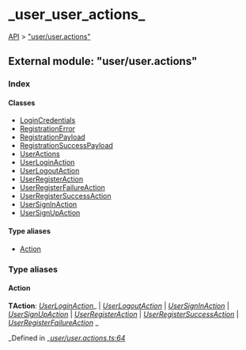 # \_user\_user\_actions\_

[API](../../api-1.md) &gt; ["user/user.actions"](_user_user_actions_.md)

## External module: "user/user.actions"

### Index

#### Classes

* [LoginCredentials](../classes/_user_user_actions_.logincredentials.md)
* [RegistrationError](../classes/_user_user_actions_.registrationerror.md)
* [RegistrationPayload](../classes/_user_user_actions_.registrationpayload.md)
* [RegistrationSuccessPayload](../classes/_user_user_actions_.registrationsuccesspayload.md)
* [UserActions](../classes/_user_user_actions_.useractions.md)
* [UserLoginAction](../classes/_user_user_actions_.userloginaction.md)
* [UserLogoutAction](../classes/_user_user_actions_.userlogoutaction.md)
* [UserRegisterAction](../classes/_user_user_actions_.userregisteraction.md)
* [UserRegisterFailureAction](../classes/_user_user_actions_.userregisterfailureaction.md)
* [UserRegisterSuccessAction](../classes/_user_user_actions_.userregistersuccessaction.md)
* [UserSignInAction](../classes/_user_user_actions_.usersigninaction.md)
* [UserSignUpAction](../classes/_user_user_actions_.usersignupaction.md)

#### Type aliases

* [Action](_user_user_actions_.md#action)

### Type aliases

#### Action

**ΤAction**: [_UserLoginAction_](../classes/_user_user_actions_.userloginaction.md)_ \| _[_UserLogoutAction_](../classes/_user_user_actions_.userlogoutaction.md)_ \| _[_UserSignInAction_](../classes/_user_user_actions_.usersigninaction.md)_ \| _[_UserSignUpAction_](../classes/_user_user_actions_.usersignupaction.md)_ \| _[_UserRegisterAction_](../classes/_user_user_actions_.userregisteraction.md)_ \| _[_UserRegisterSuccessAction_](../classes/_user_user_actions_.userregistersuccessaction.md)_ \| _[_UserRegisterFailureAction_](../classes/_user_user_actions_.userregisterfailureaction.md)_ _

_Defined in _[_user/user.actions.ts:64_](https://github.com/authumn/authumn-angular/blob/93ce399/projects/authumn-angular/src/user/user.actions.ts#L64)

